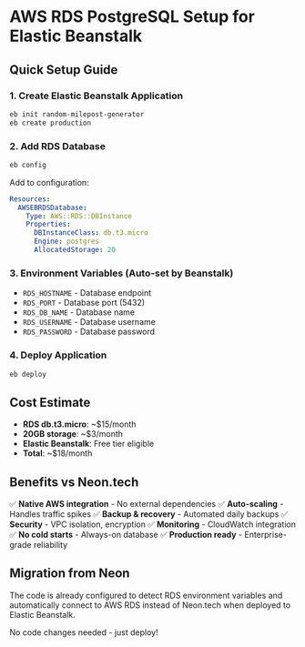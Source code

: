 # AWS RDS PostgreSQL Setup for Elastic Beanstalk

## Quick Setup Guide

### 1. Create Elastic Beanstalk Application
```bash
eb init random-milepost-generator
eb create production
```

### 2. Add RDS Database
```bash
eb config
```
Add to configuration:
```yaml
Resources:
  AWSEBRDSDatabase:
    Type: AWS::RDS::DBInstance
    Properties:
      DBInstanceClass: db.t3.micro
      Engine: postgres
      AllocatedStorage: 20
```

### 3. Environment Variables (Auto-set by Beanstalk)
- `RDS_HOSTNAME` - Database endpoint
- `RDS_PORT` - Database port (5432)
- `RDS_DB_NAME` - Database name
- `RDS_USERNAME` - Database username  
- `RDS_PASSWORD` - Database password

### 4. Deploy Application
```bash
eb deploy
```

## Cost Estimate
- **RDS db.t3.micro**: ~$15/month
- **20GB storage**: ~$3/month
- **Elastic Beanstalk**: Free tier eligible
- **Total**: ~$18/month

## Benefits vs Neon.tech
✅ **Native AWS integration** - No external dependencies
✅ **Auto-scaling** - Handles traffic spikes
✅ **Backup & recovery** - Automated daily backups
✅ **Security** - VPC isolation, encryption
✅ **Monitoring** - CloudWatch integration
✅ **No cold starts** - Always-on database
✅ **Production ready** - Enterprise-grade reliability

## Migration from Neon
The code is already configured to detect RDS environment variables and automatically connect to AWS RDS instead of Neon.tech when deployed to Elastic Beanstalk.

No code changes needed - just deploy!